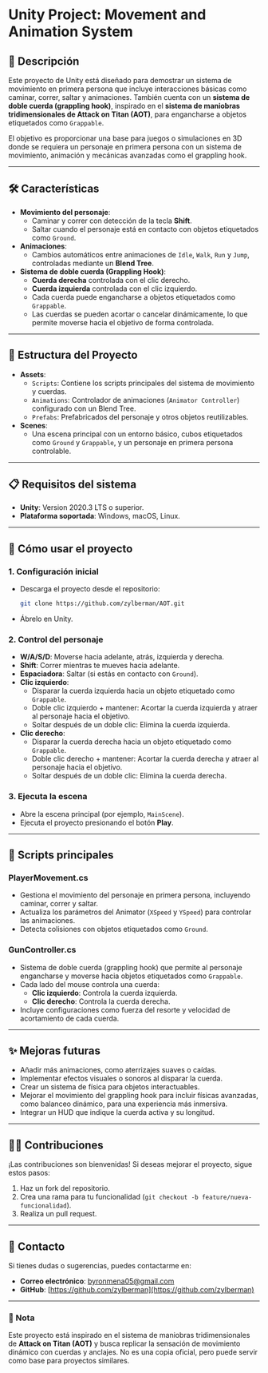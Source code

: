 # Unity Project: Movement and Animation System 

## 📖 Descripción
Este proyecto de Unity está diseñado para demostrar un sistema de movimiento en primera persona que incluye interacciones básicas como caminar, correr, saltar y animaciones. También cuenta con un **sistema de doble cuerda (grappling hook)**, inspirado en el **sistema de maniobras tridimensionales de Attack on Titan (AOT)**, para engancharse a objetos etiquetados como `Grappable`.

El objetivo es proporcionar una base para juegos o simulaciones en 3D donde se requiera un personaje en primera persona con un sistema de movimiento, animación y mecánicas avanzadas como el grappling hook.

---

## 🛠️ Características
- **Movimiento del personaje**:
  - Caminar y correr con detección de la tecla **Shift**.
  - Saltar cuando el personaje está en contacto con objetos etiquetados como `Ground`.
- **Animaciones**:
  - Cambios automáticos entre animaciones de `Idle`, `Walk`, `Run` y `Jump`, controladas mediante un **Blend Tree**.
- **Sistema de doble cuerda (Grappling Hook)**:
  - **Cuerda derecha** controlada con el clic derecho.
  - **Cuerda izquierda** controlada con el clic izquierdo.
  - Cada cuerda puede engancharse a objetos etiquetados como `Grappable`.
  - Las cuerdas se pueden acortar o cancelar dinámicamente, lo que permite moverse hacia el objetivo de forma controlada.

---

## 📂 Estructura del Proyecto
- **Assets**:
  - `Scripts`: Contiene los scripts principales del sistema de movimiento y cuerdas.
  - `Animations`: Controlador de animaciones (`Animator Controller`) configurado con un Blend Tree.
  - `Prefabs`: Prefabricados del personaje y otros objetos reutilizables.
- **Scenes**:
  - Una escena principal con un entorno básico, cubos etiquetados como `Ground` y `Grappable`, y un personaje en primera persona controlable.

---

## 📋 Requisitos del sistema
- **Unity**: Version 2020.3 LTS o superior.
- **Plataforma soportada**: Windows, macOS, Linux.

---

## 🚀 Cómo usar el proyecto
### 1. **Configuración inicial**
   - Descarga el proyecto desde el repositorio:
     ```bash
     git clone https://github.com/zylberman/AOT.git
     ```
   - Ábrelo en Unity.

### 2. **Control del personaje**
   - **W/A/S/D**: Moverse hacia adelante, atrás, izquierda y derecha.
   - **Shift**: Correr mientras te mueves hacia adelante.
   - **Espaciadora**: Saltar (si estás en contacto con `Ground`).
   - **Clic izquierdo**:
     - Disparar la cuerda izquierda hacia un objeto etiquetado como `Grappable`.
     - Doble clic izquierdo + mantener: Acortar la cuerda izquierda y atraer al personaje hacia el objetivo.
     - Soltar después de un doble clic: Elimina la cuerda izquierda.
   - **Clic derecho**:
     - Disparar la cuerda derecha hacia un objeto etiquetado como `Grappable`.
     - Doble clic derecho + mantener: Acortar la cuerda derecha y atraer al personaje hacia el objetivo.
     - Soltar después de un doble clic: Elimina la cuerda derecha.

### 3. **Ejecuta la escena**
   - Abre la escena principal (por ejemplo, `MainScene`).
   - Ejecuta el proyecto presionando el botón **Play**.

---

## 📜 Scripts principales
### **PlayerMovement.cs**
- Gestiona el movimiento del personaje en primera persona, incluyendo caminar, correr y saltar.
- Actualiza los parámetros del Animator (`XSpeed` y `YSpeed`) para controlar las animaciones.
- Detecta colisiones con objetos etiquetados como `Ground`.

### **GunController.cs**
- Sistema de doble cuerda (grappling hook) que permite al personaje engancharse y moverse hacia objetos etiquetados como `Grappable`.
- Cada lado del mouse controla una cuerda:
  - **Clic izquierdo**: Controla la cuerda izquierda.
  - **Clic derecho**: Controla la cuerda derecha.
- Incluye configuraciones como fuerza del resorte y velocidad de acortamiento de cada cuerda.

---

## ✨ Mejoras futuras
- Añadir más animaciones, como aterrizajes suaves o caídas.
- Implementar efectos visuales o sonoros al disparar la cuerda.
- Crear un sistema de física para objetos interactuables.
- Mejorar el movimiento del grappling hook para incluir físicas avanzadas, como balanceo dinámico, para una experiencia más inmersiva.
- Integrar un HUD que indique la cuerda activa y su longitud.

---

## 👨‍💻 Contribuciones
¡Las contribuciones son bienvenidas! Si deseas mejorar el proyecto, sigue estos pasos:
1. Haz un fork del repositorio.
2. Crea una rama para tu funcionalidad (`git checkout -b feature/nueva-funcionalidad`).
3. Realiza un pull request.

---

## 📧 Contacto
Si tienes dudas o sugerencias, puedes contactarme en:
- **Correo electrónico**: [byronmena05@gmail.com](mailto:byronmena05@gmail.com)
- **GitHub**: [https://github.com/zylberman](https://github.com/zylberman)

---

### 📝 Nota
Este proyecto está inspirado en el sistema de maniobras tridimensionales de **Attack on Titan (AOT)** y busca replicar la sensación de movimiento dinámico con cuerdas y anclajes. No es una copia oficial, pero puede servir como base para proyectos similares.
